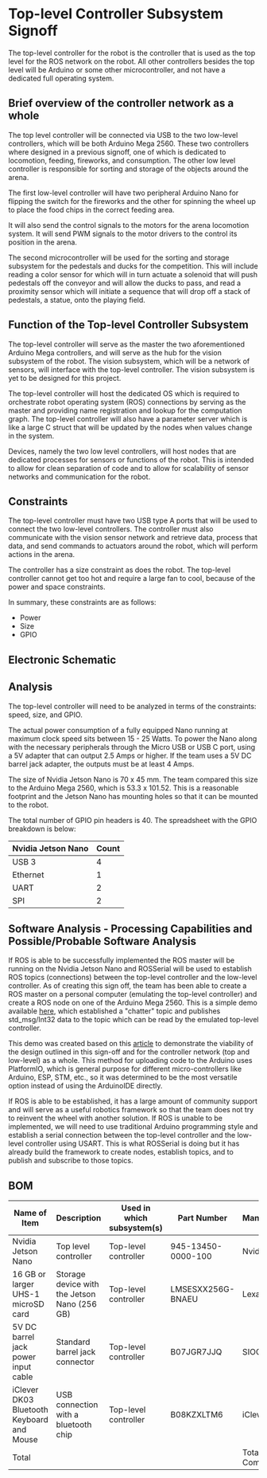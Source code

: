 # Top-level Controller Subsystem Signoff

The top-level controller for the robot is the controller that is used as the top level for the ROS network on the robot. All other controllers besides the top level will be Arduino or some other microcontroller, and not have a dedicated full operating system.

## Brief overview of the controller network as a whole

The top level controller will be connected via USB to the two low-level controllers, which will be both Arduino Mega 2560. These two controllers where designed in a previous signoff, one of which is dedicated to locomotion, feeding, fireworks, and consumption. The other low level controller is responsible for sorting and storage of the objects around the arena. 

The first low-level controller will have two peripheral Arduino Nano for flipping the switch for the fireworks and the other for spinning the wheel up to place the food chips in the correct feeding area. 

It will also send the control signals to the motors for the arena locomotion system. It will send PWM signals to the motor drivers to the control its position in the arena. 

The second microcontroller will be used for the sorting and storage subsystem for the pedestals and ducks for the competition. This will include reading a color sensor for which will in turn actuate a solenoid that will push pedestals off the conveyor and will allow the ducks to pass, and read a proximity sensor which will initiate a sequence that will drop off a stack of pedestals, a statue, onto the playing field. 

## Function of the Top-level Controller Subsystem

The top-level controller will serve as the master the two aforementioned Arduino Mega controllers, and will serve as the hub for the vision subsystem of the robot. The vision subsystem, which will be a network of sensors, will interface with the top-level controller. The vision subsystem is yet to be designed for this project. 

The top-level controller will host the dedicated OS which is required to orchestrate robot operating system (ROS) connections by serving as the master and providing name registration and lookup for the computation graph. The top-level controller will also have a parameter server which is like a large C struct that will be updated by the nodes when values change in the system. 

Devices, namely the two low level controllers, will host nodes that are dedicated processes for sensors or functions of the robot. This is intended to allow for clean separation of code and to allow for scalability of sensor networks and communication for the robot. 

## Constraints

The top-level controller must have two USB type A ports that will be used to connect the two low-level controllers. The controller must also communicate with the vision sensor network and retrieve data, process that data, and send commands to actuators around the robot, which will perform actions in the arena.

The controller has a size constraint as does the robot. The top-level controller cannot get too hot and require a large fan to cool, because of the power and space constraints. 

In summary, these constraints are as follows:
- Power
- Size
- GPIO

## Electronic Schematic



## Analysis

The top-level controller will need to be analyzed in terms of the constraints: speed, size, and GPIO. 

The actual power consumption of a fully equipped Nano running at maximum clock speed sits between 15 - 25 Watts. To power the Nano along with the necessary peripherals through the Micro USB or USB C port, using a 5V adapter that can output 2.5 Amps or higher. If the team uses a 5V DC barrel jack adapter, the outputs must be at least 4 Amps.

The size of Nvidia Jetson Nano is 70 x 45 mm. The team compared this size to the Arduino Mega 2560, which is 53.3 x 101.52. This is a reasonable footprint and the Jetson Nano has mounting holes so that it can be mounted to the robot. 

The total number of GPIO pin headers is 40. The spreadsheet with the GPIO breakdown is below: 

| Nvidia Jetson Nano | Count |
|--------------------|-------|
| USB 3              | 4     |
| Ethernet           | 1     |
| UART               | 2     |
| SPI                | 2     |

## Software Analysis - Processing Capabilities and Possible/Probable Software Analysis

If ROS is able to be successfully implemented the ROS master will be running on the Nvidia Jetson Nano and ROSSerial will be used to establish ROS topics (connections) between the top-level controller and the low-level controller. As of creating this sign off, the team has been able to create a ROS master on a personal computer (emulating the top-level controller) and create a ROS node on one of the Arduino Mega 2560. This is a simple demo available [here](https://github.com/nathan-gardner/CapstoneRepo/tree/main/Software/demo/Test_ROSSerial), which established a "chatter" topic and publishes std_msg/Int32 data to the topic which can be read by the emulated top-level controller.

This demo was created based on this [article](https://sites.duke.edu/memscapstone/using-rosserial-to-setup-a-ros-node-on-a-teensy/) to demonstrate the viability of the design outlined in this sign-off and for the controller network (top and low-level) as a whole. This method for uploading code to the Arduino uses PlatformIO, which is general purpose for different micro-controllers like Arduino, ESP, STM, etc., so it was determined to be the most versatile option instead of using the ArduinoIDE directly.  

If ROS is able to be established, it has a large amount of community support and will serve as a useful robotics framework so that the team does not try to reinvent the wheel with another solution. If ROS is unable to be implemented, we will need to use traditional Arduino programming style and establish a serial connection between the top-level controller and the low-level controller using USART. This is what ROSSerial is doing but it has already build the framework to create nodes, establish topics, and to publish and subscribe to those topics.

## BOM

| Name of Item                              | Description                                  | Used in which subsystem(s) | Part Number        | Manufacturer     | Quantity | Price      | Total  |
|-------------------------------------------|----------------------------------------------|----------------------------|--------------------|------------------|----------|------------|--------|
| Nvidia Jetson Nano                        | Top level controller                         | Top-level controller       | 945-13450-0000-100 | Nvidia           | 1        | 149.99     | 149.99 |
| 16 GB or larger UHS-1 microSD card        | Storage device with the Jetson Nano (256 GB) | Top-level controller       | LMSESXX256G-BNAEU  | Lexar            | 1        | 24.99      | 24.99  |
| 5V DC barrel jack power input cable       | Standard barrel jack connector               | Top-level controller       | B07JGR7JJQ         | SIOCEN           | 1        | 9.99       | 9.99   |
| iClever DK03 Bluetooth Keyboard and Mouse | USB connection with a bluetooth chip         | Top-level controller       | B08KZXLTM6         | iClever          | 1        | 39.99      | 39.99  |
| Total                                     |                                              |                            |                    | Total Components | 4        | Total Cost | 224.96 |